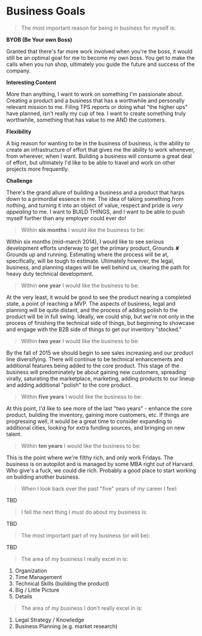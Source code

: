 # Business Goals

>The most important reason for being in business for myself is:

**BYOB (Be Your own Boss)**

Granted that there's far more work involved when you're the boss, it would still be an optimal goal for me to become my own boss. You get to make the calls when you run shop, ultimately you guide the future and success of the company.

**Interesting Content**

More than anything, I want to work on something I'm passionate about. Creating a product and a business that has a worthwhile and personally relevant mission to me. Filing TPS reports or doing what "the higher ups" have planned, isn't really my cup of tea. I want to create something truly worthwhile, something that has value to me AND the customers.

**Flexibility**

A big reason for wanting to be in the business of business, is the ability to create an infrastructure of effort that gives me the ability to work whenever, from wherever, when I want. Building a business will consume a great deal of effort, but ultimately I'd like to be able to travel and work on other projects more frequently.

**Challenge**

There's the grand allure of building a business and a product that harps down to a primordial essence in me. The idea of taking something from nothing, and turning it into an object of value, respect and pride is *very appealing* to me. I want to BUILD THINGS, and I want to be able to push myself further than any employer could ever do!

>Within **six months** I would like the business to be:

Within six months (mid-march 2014), I would like to see serious development efforts underway to get the primary product, Grounds ✘ Grounds up and running. Estimating where the process will be at, specifically, will be tough to estimate. Ultimately however, the legal, business, and planning stages will be well behind us, clearing the path for heavy duty technical development.

>Within **one year** I would like the business to be:

At the very least, it would be good to see the product nearing a completed state, a point of reaching a MVP. The aspects of business, legal and planning will be quite distant, and the process of adding polish to the product will be in full swing. Ideally, we could ship, but we're not only in the process of finishing the technical side of things, but beginning to showcase and engage with the B2B side of things to get our inventory "stocked."

>Within **two year** I would like the business to be:

By the fall of 2015 we should begin to see sales increasing and our product line diversifying. There will continue to be technical enhancements and additional features being added to the core product. This stage of the business will predominately be about gaining new customers, spreading virally, saturating the marketplace, marketing, adding products to our lineup and adding additional "polish" to the core product.

>Within **five years** I would like the business to be:

At this point, I'd like to see more of the last "two years" - enhance the core product, building the inventory, gaining more customers, etc. If things are progressing well, it would be a great time to consider expanding to additional cities, looking for extra funding sources, and bringing on new talent.

>Within **ten years** I would like the business to be:

This is the point where we're filthy rich, and only work Fridays. The business is on autopilot and is managed by some MBA right out of Harvard. Who give's a fuck, we could die rich. Probably a good place to start working on building another business.

>When I look back over the past "five" years of my career I feel:

TBD

>I fell the next thing I must do about my business is:

TBD

>The most important part of my business (or will be):

TBD

>The area of my business I really excel in is:

1. Organization
2. Time Management
3. Technical Skills (building the product)
4. Big / Little Picture
5. Details

>The area of my business I don't really excel in is:

1. Legal Strategy / Knowledge
2. Business Planning (e.g. market research)